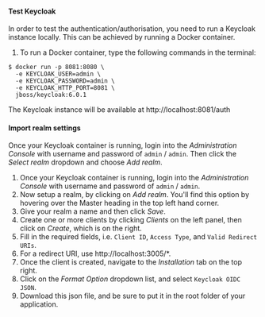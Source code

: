 #### Test Keycloak
In order to test the authentication/authorisation, you need to run a Keycloak instance locally.
This can be achieved by running a Docker container.

1. To run a Docker container, type the following commands in the terminal:
```console
$ docker run -p 8081:8080 \
  -e KEYCLOAK_USER=admin \
  -e KEYCLOAK_PASSWORD=admin \
  -e KEYCLOAK_HTTP_PORT=8081 \
  jboss/keycloak:6.0.1
```
The Keycloak instance will be available at http://localhost:8081/auth

#### Import realm settings

Once your Keycloak container is running, login into the _Administration Console_ 
with username and password of `admin` / `admin`. Then click the _Select realm_ dropdown
and choose _Add realm_.


1. Once your Keycloak container is running, login into the _Administration Console_  with username and password of `admin` / `admin`.
2. Now setup a realm, by clicking on _Add realm_. You'll find this option by hovering over the Master heading in the top left hand corner.
3. Give your realm a name and then click _Save_.
4. Create one or more clients by clicking _Clients_ on the left panel, then click on _Create_, which is on the right. 
5. Fill in the required fields, i.e. `Client ID`, `Access Type`, and `Valid Redirect URIs`.
6. For a redirect URI, use http://localhost:3005/*.
7. Once the client is created, navigate to the _Installation_ tab on the top right.
8.  Click on the _Format Option_ dropdown list, and select `Keycloak OIDC JSON`.
9.  Download this json file, and be sure to put it in the root folder of your application.

